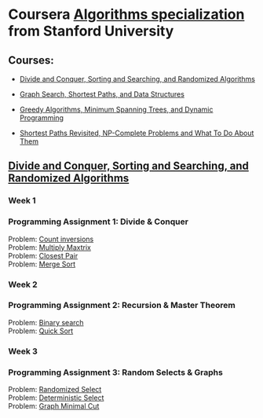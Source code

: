 # Coursera [Algorithms specialization](<https://www.coursera.org/specializations/algorithms>) from Stanford University

## Courses:

- [Divide and Conquer, Sorting and Searching, and Randomized Algorithms](https://www.coursera.org/learn/algorithms-divide-conquer)

- [Graph Search, Shortest Paths, and Data Structures](https://www.coursera.org/learn/algorithms-graphs-data-structures)

- [Greedy Algorithms, Minimum Spanning Trees, and Dynamic Programming](https://www.coursera.org/learn/algorithms-greedy)

- [Shortest Paths Revisited, NP-Complete Problems and What To Do About Them](https://www.coursera.org/learn/algorithms-npcomplete)


## [Divide and Conquer, Sorting and Searching, and Randomized Algorithms](https://www.coursera.org/learn/algorithms-divide-conquer)

### Week 1
### Programming Assignment 1: Divide & Conquer

Problem: [Count inversions](https://github.com/Sergei-Morozov/Coursera-Algorithms/blob/master/Divide%20and%20Conquer/week1/inversions.py)  </br>
Problem: [Multiply Maxtrix](https://github.com/Sergei-Morozov/Coursera-Algorithms/blob/master/Divide%20and%20Conquer/week1/matrix_multiply.py)  </br>
Problem: [Closest Pair](https://github.com/Sergei-Morozov/Coursera-Algorithms/blob/master/Divide%20and%20Conquer/week1/closest_pair.py)  </br>
Problem: [Merge Sort](https://github.com/Sergei-Morozov/Coursera-Algorithms/blob/master/Divide%20and%20Conquer/week1/merge_sort.py)  </br>

### Week 2
### Programming Assignment 2: Recursion & Master Theorem

Problem: [Binary search](https://github.com/Sergei-Morozov/Coursera-Algorithms/blob/master/Divide%20and%20Conquer/week2/binary_search.py)  </br>
Problem: [Quick Sort](https://github.com/Sergei-Morozov/Coursera-Algorithms/blob/master/Divide%20and%20Conquer/week2/quick_sort.py)  </br>

### Week 3
### Programming Assignment 3: Random Selects & Graphs

Problem: [Randomized Select](https://github.com/Sergei-Morozov/Coursera-Algorithms/blob/master/Divide%20and%20Conquer/week3/random_select.py)  </br>
Problem: [Deterministic Select](https://github.com/Sergei-Morozov/Coursera-Algorithms/blob/master/Divide%20and%20Conquer/week3/deterministic_select.py)  </br>
Problem: [Graph Minimal Cut]()  </br>

